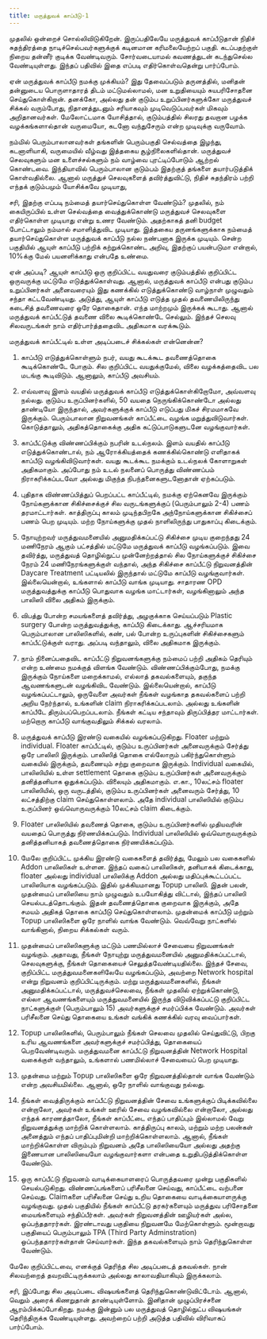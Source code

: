 ```yaml
---
title: மருத்துவக் காப்பீடு-1
---
```


முதலில் ஒன்றைச் சொல்லிவிடுகிறேன். இருப்பதிலேயே மருத்துவக் காப்பீடுதான் நிதிச் சுதந்திரத்தை நாடிச்செல்பவர்களுக்குக் கடினமான கரிமலையேற்றப் பகுதி. கடப்பதற்குள் நிறைய தன்னீர் குடிக்க வேண்டிவரும். சோர்வடையாமல் கவணத்துடன் கடந்துசெல்ல வேண்டியுள்ளது. இந்தப் பதிவில் இதை எப்படி எதிர்கொள்வதென்று பார்ப்போம்.

ஏன் மருத்துவக் காப்பீடு நமக்கு முக்கியம்? இது தேவைப்படும் தருனத்தில், மனிதன் தன்னுடைய பொருளாதாரத் திடம் மட்டுமல்லாமல், மன உறுதியையும் சுயபரிசோதனை செய்துகொள்கிறான். தனக்கோ, அல்லது தன் குடும்ப உறுப்பினர்களுக்கோ மருத்துவச் சிக்கல் வரும்போது, நிதானத்துடனும் சரியாகவும் முடிவெடுப்பவர்கள் மிகவும் அறிதானவர்கள். மேலோட்டமாக யோசித்தால், குடும்பத்தில் சிலரது தவறான பழக்க வழக்கங்களால்தான் வருமையோ, கடனோ வந்துசேரும் என்ற முடிவுக்கு வருவோம். 

நம்மில் பெரும்பாலானவர்கள் தங்களின் பெரும்பகுதி செல்வத்தை இழந்து, கடனாளியாகி, வருமையில் வீழ்வது இத்தகைய சூழ்நிலைகளில்தான். மருத்துவச் செலவுகளும் மன உளைச்சல்களும் நம் வாழ்வை புரட்டிப்போடும் ஆற்றல் கொண்டவை. இந்தியாவில் பெரும்பாலான குடும்பம் இதற்குத் தங்களை தயார்படுத்திக் கொள்வதில்லை. ஆனால் மருத்துச் செலவுகளைத் தவிர்த்துவிட்டு, நிதிச் சுதந்திரம் பற்றி எந்தக் குடும்பமும் யோசிக்கவே முடியாது,

சரி, இதற்கு எப்படி நம்மைத் தயார்செய்துகொள்ள வேண்டும்? முதலில், நம் கையிருப்பில் உள்ள செல்வத்தை வைத்துக்கொண்டு மருத்துவச் செலவுகளை எதிர்கொள்ள முடியாது என்று உணர வேண்டும். அதற்காகத் தனி budget போட்டாலும் நம்மால் சமாளித்துவிட முடியாது. இத்தகைய தருனங்களுக்காக நம்மைத் தயார்செய்துகொள்ள மருத்துவக் காப்பீடு நல்ல நண்பனாக இருக்க முடியும். சென்ற பகுதியில் ஆயுள் காப்பீடு பற்றிக் கற்றுக்கொண்ட அறிவு, இதற்குப் பயன்படுமா என்றால், 10%க்கு மேல் பயனளிக்காது என்பதே உண்மை.

ஏன் அப்படி? ஆயுள் காப்பீடு ஒரு குறிப்பிட்ட வயதுவரை குடும்பத்தில் குறிப்பிட்ட ஒருவருக்கு மட்டுமே எடுத்துக்கொள்வது. ஆனால், மருத்துவக் காப்பீடு என்பது குடும்ப உறுப்பினர்கள் அனைவரையும் இது கணக்கில் எடுத்துக்கொண்டு வாழ்நாள் முழுவதும் சந்தா கட்டவேண்டியது. அடுத்து, ஆயுள் காப்பீடு எடுத்த முதல் தவணையிலிருந்து கடைசித் தவணைவரை ஒரே தொகைதான். எந்த மாற்றமும் இருக்கக் கூடாது. ஆனால் மருத்துவக் காப்பீட்டுத் தவணை விலை கூடிக்கொண்டே செல்லும். இந்தச் செலவு சிலவருடங்கள் நாம் எதிர்பார்த்ததைவிட அதிகமாக வரக்கூடும்.

மருத்துவக் காப்பீட்டில் உள்ள அடிப்படைச் சிக்கல்கள் என்னென்ன?
1. காப்பீடு எடுத்துக்கொள்ளும் நபர், வயது கூடக்கூட தவணைத்தொகை கூடிக்கொண்டே போகும். சில குறிப்பிட்ட வயதுக்குமேல், விலை வழக்கத்தைவிட பல மடங்கு கூடிவிடும். ஆனாலும், காப்பீடு அவசியம்.

2. எவ்வளவு இளம் வயதில் மருத்துவக் காப்பீடு எடுத்துக்கொள்கிறோமோ, அவ்வளவு நல்லது. குடும்ப உருப்பினர்களில், 50 வயதை நெருங்கிக்கொண்டோ அல்லது தாண்டியோ இருந்தால், அவர்களுக்குக் காப்பீடு எடுப்பது மிகச் சிரமமாகவே இருக்கும். பெரும்பாலான நிறுவனங்கள் காப்பீட்டை வழங்க மறுத்துவிடுவார்கள். கொடுத்தாலும், அதிகத்தொகைக்கு அதிக கட்டுப்பாடுகளுடனே வழங்குவார்கள்.

3. காப்பீட்டுக்கு விண்ணப்பிக்கும் நபரின் உடல்நலம். இளம் வயதில் காப்பீடு எடுத்துக்கொண்டால், நம் ஆரோக்கியத்தைக் கணக்கில்கொண்டு எளிதாகக் காப்பீடு வழங்கிவிடுவார்கள். வயது கூடக்கூட நமக்கும் உடல்நலக் கோளாறுகள் அதிகமாகும். அப்போது நம் உடல் நலனைப் பொருத்து விண்ணப்பம் நிராகரிக்கப்படவோ அல்லது மிகுந்த நிபந்தனைகளுடனோதான் ஏற்கப்படும்.

4. புதிதாக விண்ணப்பித்துப் பெறப்பட்ட காப்பீட்டில், நமக்கு ஏற்கெனவே இருக்கும் நோய்களுக்கான சிகிச்சைக்குச் சில வருடங்களுக்குப் (பெரும்பாலும் 2-4) பணம் தரமாட்டார்கள். காத்திருப்பு காலம் முடிந்தபிறகே அந்நோய்களுக்கான சிகிச்சைப் பணம் பெற முடியும். மற்ற நோய்களுக்கு முதல் நாளிலிருந்து பாதுகாப்பு கிடைக்கும்.

5. நோயுற்றவர் மருத்துவமனையில் அனுமதிக்கப்பட்டு சிகிச்சை முடிய குறைந்தது 24 மணிநேரம் ஆகும் பட்சத்தில் மட்டுமே மருத்துவக் காப்பீடு வழங்கப்படும். இவை தவிர்த்து, மருத்துவத் தொழில்நுட்ப முன்னேற்றத்தால் சில நோய்களுக்குச் சிகிச்சை நேரம் 24 மணிநேரங்களுக்குள் வந்தால், அந்த சிகிச்சை காப்பீட்டு நிறுவனத்தின் Daycare Treatment பட்டியலில் இருந்தால் மட்டுமே காப்பீடு வழங்குவார்கள். இல்லையென்றால், உங்களால் காப்பீடு வாங்க முடியாது. சாதாரண OPD மருத்துவத்துக்கு காப்பீடு பொதுவாக வழங்க மாட்டார்கள், வழங்கினாலும் அந்த பாலிஸி விலை அதிகம் இருக்கும்.

6. விபத்து போன்ற சமயங்களைத் தவிர்த்து, அழகுக்காக செய்யப்படும் Plastic surgery போன்ற மருத்துவத்துக்கு, காப்பீடு கிடைக்காது. ஆச்சரியமாக பெரும்பாலான பாலிஸிகளில், கண், பல் போன்ற உருப்புகளின் சிகிச்சைகளும் காப்பீட்டுக்குள் வராது. அப்படி வந்தாலும், விலை அதிகமாக இருக்கும்.

7. நாம் நினைப்பதைவிட காப்பீட்டு நிறுவனங்களுக்கு நம்மைப் பற்றி அதிகம் தெரியும் என்ற உண்மை நமக்குத் விளங்க வேண்டும். விண்ணப்பிக்கும்போது, நமக்கு இருக்கும் நோய்களை மறைக்காமல், எல்லாத் தகவல்களையும், தகுந்த ஆவணங்களுடன் வழங்கிவிட வேண்டும். இல்லையென்றால், காப்பீடு வழங்கப்பட்டாலும், ஒருவேளை அவர்கள் நீங்கள் வழங்காத தகவல்களைப் பற்றி அறிய நேர்ந்தால், உங்களின் claim நிராகரிக்கப்படலாம். அல்லது உங்களின் காப்பீடே திரும்பப்பெறப்படலாம். நீங்கள் கட்டிய சந்தாவும் திருப்பித்தர மாட்டார்கள். மற்றொரு காப்பீடு வாங்குவதிலும் சிக்கல் வரலாம்.

8. மருத்துவக் காப்பீடு இரண்டு வகையில் வழங்கப்படுகிறது. Floater மற்றும் individual. Floater காப்பீட்டில், குடும்ப உருப்பினர்கள் அனைவருக்கும் சேர்த்து ஒரே பாலிஸி இருக்கும். பாலிஸித் தொகை எல்லோரும் பகிர்ந்துகொள்ளும் வகையில் இருக்கும், தவணையும் சற்று குறைவாக இருக்கும். Individual வகையில், பாலிஸியில் உள்ள settlement தொகை குடும்ப உருப்பினர்கள் அனைவருக்கும் தனித்தனியாக ஒதுக்கப்படும். விலையும் அதிகமாகும். எ.கா., 10லட்சம் floater பாலிஸியில், ஒரு வருடத்தில், குடும்ப உருப்பினர்கள் அனைவரும் சேர்த்து, 10 லட்சத்திற்கு claim செய்துகொள்ளலாம். அதே individual பாலிஸியில் குடும்ப உருப்பினர் ஒவ்வொருவருக்கும் 10லட்சம் claim கிடைக்கும்.

9. Floater பாலிஸியில் தவணைத் தொகை, குடும்ப உருப்பினர்களில் முதியவரின் வயதைப் பொருத்து நிர்ணயிக்கப்படும். Individual பாலிஸியில் ஒவ்வொருவருக்கும் தனித்தனியாகத் தவணைத்தொகை  நிர்ணயிக்கப்படும்.

10. மேலே குறிப்பிட்ட முக்கிய இரண்டு வகைகளைத் தவிர்த்து, மேலும் பல வகைகளில் Addon பாலிஸிகள் உள்ளன. இந்தப் வகைப் பாலிஸிகள், தனியாகக் கிடைக்காது, floater அல்லது individual பாலிஸிக்கு Addon அல்லது மதிப்புக்கூட்டப்பட்ட பாலிஸியாக வழங்கப்படும். இதில் முக்கியமானது Topup பாலிஸி.  இதன் பலன், முதன்மைப் பாலிஸியை நாம் முழுவதும் உபயோகித்து விட்டால், இந்தப் பாலிஸி செயல்படத்தொடங்கும். இதன் தவணைத்தொகை குறைவாக இருக்கும், அதே சமயம் அதிகத் தொகை காப்பீடு செய்துகொள்ளலாம். முதன்மைக் காப்பீடு மற்றும் Topup பாலிஸிகளை ஒரே நாளில் வாங்க வேண்டும். வெவ்வேறு நாட்களில் வாங்கினால், நிறைய சிக்கல்கள் வரும்.

11. முதன்மைப் பாலிஸிகளுக்கு மட்டும் பணமில்லாச் சேவையை நிறுவனங்கள் வழங்கும். அதாவது, நீங்கள் நோயுற்று மருத்துவமனையில் அனுமதிக்கப்பட்டால், செலவுகளுக்கு, நீங்கள் தொகையைச் செலுத்தவேண்டியதில்லை. இந்தச் சேவை, குறிப்பிட்ட மருத்துவமனைகளிலேயே வழங்கப்படும், அவற்றை Network hospital என்று நிறுவனம் குறிப்பிட்டிருக்கும். மற்று மருத்துவமனைகளில், நீங்கள் அனுமதிக்கப்பட்டால், மருத்துவச்செலவை, நீங்கள் முதலில் ஏற்றுக்கொண்டு, எல்லா ஆவணங்களையும் மருத்துவமனையில் இருந்த விடுவிக்கப்பட்டு குறிப்பிட்ட நாட்களுக்குள் (பெரும்பாலும் 15) அவர்களுக்குச் சமர்ப்பிக்க வேண்டும். அவர்கள் பரிசீலனை செய்து தொகையை உங்கள் வங்கிக் கணக்கில் வரவு வைப்பார்கள்.

12. Topup பாலிஸிகளில், பெரும்பாலும் நீங்கள் செலவை முதலில் செய்துவிட்டு, பிறகு உரிய ஆவணங்களை அவர்களுக்குச் சமர்ப்பித்து, தொகையைப் பெறவேண்டிவரும். மருத்துவமனை காப்பீட்டு நிறுவனத்தின் Network Hospital வகைக்குள் வந்தாலும், உங்களால் பணமில்லாச் சேவையைப் பெற முடியாது.

13. முதன்மை மற்றும் Topup பாலிஸிகளை ஒரே நிறுவனத்தில்தான் வாங்க வேண்டும் என்ற அவசியமில்லை. ஆனால், ஒரே நாளில் வாங்குவது நல்லது.

14. நீங்கள் வைத்திருக்கும் காப்பீட்டு நிறுவனத்தின் சேவை உங்களுக்குப் பிடிக்கவில்லை என்றாலோ, அவர்கள் உங்கள் ஊரில் சேவை வழங்கவில்லை என்றாலோ, அல்லது எந்தக் காரணத்தாலோ, நீங்கள் காப்பீட்டை எந்தப் பாதிப்பும் இல்லாமல் வேறு நிறுவனத்துக்கு மாற்றிக் கொள்ளலாம். காத்திருப்பு காலம், மற்றும் மற்ற பலன்கள் அனைத்தும் எந்தப் பாதிப்புமின்றி மாற்றிக்கொள்ளலாம். ஆனால், நீங்கள் மாற்றிக்கொள்ள விரும்பும் நிறுவனம் அதே பாலிஸியையோ அல்லது அதற்கு இணையான பாலிஸியையோ வழங்குவார்களா என்பதை உறுதிபடுத்திக்கொள்ள வேண்டும்.

15. ஒரு காப்பீட்டு நிறுவனம் வாடிக்கையாளரைப் பொருத்தவரை முன்று பகுதிகளில் செயல்படுகிறது. விண்ணப்பங்களைப் பரிசீலனை செய்வது, காப்பீட்டை வற்பனை செய்வது. Claimகளை பரிசீலனை செய்து உறிய தொகையை வாடிக்கையாளருக்கு வழங்குவது. முதல் பகுதியில் நீங்கள் காப்பீட்டு தரகர்களையும் மருத்துவ பரிசோதனை மையங்களையும் சந்திப்பீர்கள். அவர்கள் நிறுவனத்தின் ஊழியர்கள் அல்ல, ஒப்பந்ததாரர்கள். இரண்டாவது பகுதியை நிறுவனமே மேற்கொள்ளும். மூன்றாவது பகுதியைப் பெரும்பாலும் TPA (Third Party Adminstration) ஒப்பந்ததாரர்கள்தான் செய்வார்கள். இந்த தகவல்களையும் நாம் தெரிந்துகொள்ள வேண்டும். 

மேலே குறிப்பிட்டவை, எனக்குத் தெரிந்த சில அடிப்படைத் தகவல்கள். நான் சிலவற்றைத் தவறவிட்டிருக்கலாம் அல்லது காலாவதியாகியும் இருக்கலாம்.

சரி, இப்போது சில அடிப்படை விஷயங்களைத் தெரிந்துகொண்டுவிட்டோம். ஆனால், வெறும் அரைக் கிணறுதான் தாண்டியுள்ளோம். இனிதான் முழுப்பிரச்சனை ஆரம்பிக்கப்போகிறது. நமக்கு இன்னும் பல மருத்துவத் தொழில்நுட்ப விஷயங்கள் தெரிந்திருக்க வேண்டியுள்ளது. அவற்றைப் பற்றி அடுத்த பதிவில் விரிவாகப் பார்ப்போம்.
